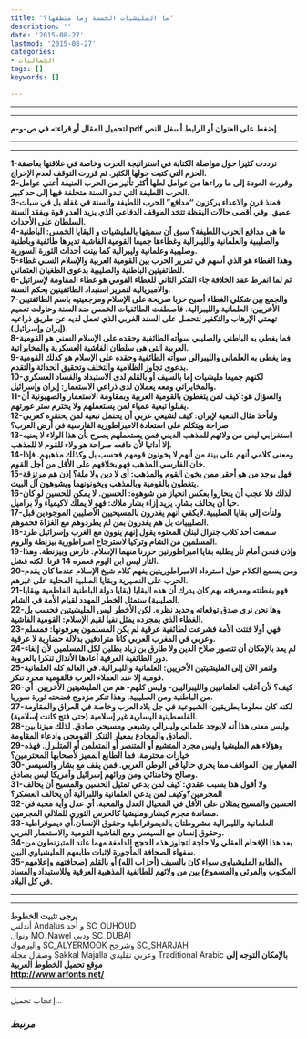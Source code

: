 ```yaml
---
title: "ما المليشيات الخمسة وما منطقها؟"
description: ''
date: '2015-08-27'
lastmod: '2015-08-27'
categories:
- الجماليات
tags: []
keywords: []

---
```

---

---

**لتحميل المقال أو قراءته في ص-و-م pdf إضغط على العنوان أو الرابط أسفل النص**

---



---

**1-ترددت كثيرا حول مواصلة الكتابة في استراتيجة الحرب وخاصة في علاقتها بعاصفة الحزم التي كتبت حولها الكثير. ثم قررت التوقف لعدم الإحراج.  
2-وقررت العودة إلى ما وراءها من عوامل لعلها أكثر تأثير من الحرب العنيفة أعني عوامل الحرب اللطيفة التي تبدو السنة متخلفة فيها إلى حد كبير.  
3-فمنذ قرن والاعداء يركزون “مدافع” الحرب اللطيفة والسنة في غفلة بل في سبات عميق. وفي أقصى حالات اليقظة تتخد الموقف الدفاعي الذي يزيد العدو قوة ويفقد السنة السلطان على الأحداث.  
4-ما هي مدافع الحرب اللطيفة؟ سبق أن سميتها بالمليشيات و البقايا الخمس: الباطنية والصليبية والعلمانية والليبرالية وغطاءها جميعا القومية الفاشية تديرها طائفية وباطنية وصليبية وعلمانية وليبرالية كما بينت أحداث الثورة السورية.  
5-وهذا الغطاء هو الذي أسهم في تمرير الحرب بين القومية العربية والإسلام السني غطاء للطائفيتين الباطنية والصليبية بدعوى الطغيان العثماني.  
6-ثم لما انفرط عقد الخلافة جاء التنكر الثاني للغطاء القومي هو غطاء المقاومة لإسرائيل والامبريالية لتمرير استبداد الطائفيتين بحكم السنة.  
7-والجمع بين شكلي الغطاء أصبح حربا صريحة على الإسلام ومرجعيتيه باسم الطائفتيين الأخريين: العلمانية والليبرالية. فاصطفت الطائفيات الخمس ضد السنة وحاولت تعميم تهمتي الإرهاب والتكفير لتحصل على السند الغربي الذي تعمل لديه عن طريق ذراعيه (إيران وإسرائيل).  
8-فما يغطي به الباطني والصليبي سوأته الطائفية وحقده على الإسلام السني هو القومية العربية التي هي سلطان الفاشية العسكرية والمخابراتية.  
9-وما يغطي به العلماني والليبرالي سوأته الطائفية وحقده على الإسلام هو كذلك القومية بدعوى تجاوز الظلامية والتخلف وتحقيق الحداثة والتقدم.  
10-لكنهم جميعا مليشيات إما بالسيف أو بالقلم لدى الاستبداد والفساد العسكري والمخابراتي ومعه يعملان لدى ذراعي الاستعمار: إيران وإسرائيل.  
11-والسؤال هو: كيف لمن يتغطون بالقومية العربية وبمقاومة الاستعمار والصهيونية أن يقبلوا تبعية عمياء لمن يستعملهم ولا يحترم ستر عورتهم.  
12-ولنأخذ مثال التبعية لإيران: كيف لشيعي عربي أن يحتمل تبعية لمن يحتقره كعربي صراحة ويتكلم على استعادة الامبراطورية الفارسية في أرض العرب؟  
13-استغرابي ليس من ولائهم للمذهب الديني فمن يستعملهم يصرح بأن هذا الولاء لا يعنيه إلا أداتيا لأن دافعه صراحة هو ولاء للقوم لا للمذهب.  
14-ومعنى كلامي أنهم على بينة من أنهم لا يخونون قومهم فحسب بل وكذلك مذهبهم. فإذا خان الفارسي المذهب فهو بخلافهم على الأقل من أجل القوم.  
15-فهل يوجد من هو أحقر ممن يخون القوم والمذهب: أي لا دين ولا ملة؟ إذن هم مرتزقة يتغطون بالقومية وبالمذهب ويخونونهما ويشوهون آل البيت.  
16-لذلك فلا عجب أن ينحازوا بعكس انحياز من شوهوه: الحسين. لا يمكن للحسين لو كان حيا أن يحالف بشار. يزيد إزاء بشار ملاك: فهو لا يملك لاكيمياء ولا براميل.  
17-ولنأت إلى بقايا الصليبية.لايكفي أنهم يغدرون بالمسيحيين الأصليين الموجودين قبل الصليبيات بل هم يغدرون بمن لم يطردوهم مع الغزاة فحموهم.  
18-سمعت أحد كلاب جنرال لبنان المعتوه يقول إنهم ينوون مع الغرب وإسرائيل طرد المسلمين من الشام وتركيا لاسترجاع امبراطورية بيزنطة والروم.  
19-وإذن فنحن أمام ثأر يطلبه بقايا امبراطورتين حررنا منهما الإسلام: فارس وبيزنطة. وهذا الثأر ليس ابن اليوم فعمره 14 قرنا. لكنه فشل.  
20-ومن يسمع الكلام حول استرداد الامبراطوريتين يفهم كلام شيخ الإسلام عندما كان يقدم الحرب على النصيرية وبقايا الصلبية المحلية على غيرهم.  
21-فهو بفطنته ومعرفته بهم كان يدرك أن هذه البقايا (بقايا دولة الباطنية الفاطمية وبقايا الصليبية) ستمثل الخطر المهدد لقيام الأمة في الشام.  
22-وها نحن نرى صدق توقعاته وحديد نظره. لكن الأخطر ليس المليشيتين فحسب بل الغطاء الذي بمجرده يمثل نفيا لقيم الإسلام: القومية الفاشية.  
23-فهي أولا فتتت الأمة فشرعت لطائفية عرقية لم يكن المسلمون يعرفونها: فمسلم وعربي في المغرب العربي كانا مترادفين بدلالة حضارية لا عرقية.  
24-لم يعد بالإمكان أن تتصور صلاح الدين ولا طارق بن زياد بطلين لكل المسلمين لأن إلغاء دور الطائفية العرقية أعادها الأنذال تنكرا بالعروبة.  
25-ولنمر الآن إلى المليشيتين الأخريين: العلمانية والليبرالية. في العالم كله العلمانية قومية إلا عند العملاء العرب فالقومية مجرد تنكر.  
26-كيف؟ لأن أغلب العلمانيين والليبراليين- وليس كلهم- هم من المليشيتين الأخريين: أي من الباطنية ومن الصليبية. وهذا تنكر مزدوج فضحته ثورة سوريا.  
27-لكنه كان معلوما بطريقين: الشيوعية في جل بلاد العرب وخاصة في العراق والمقاومة الفلسطينية اليسارية غير إسلامية (حتى فتح كانت إسلامية).  
28-وليس معنى هذا أنه لايوجد علماني وليبرالي وشيعي ومسيحي صادق. لذلك ميزنا بين الصادق والمخادع بمعيار التنكر القومجي وادعاء المقاومة.  
29-وهؤلاء هم المليشيا وليس مجرد المتشيع أو المتنصر أو المتعلمن أو المتلبرل. فهذه خيارات محترمة. فما الطابع المميز لأصحابها المحترمين؟  
30-المعيار بين: المواقف مما يجري حاليا في الوطن العربي. فمن يقف مع بشار والسيسي وصالح وخامنائي ومن ورائهم إسرائيل وأمريكا ليس بصادق.  
31-ولا أقول هذا بسبب عقدي: كيف لمن يدعي تمثيل الحسين والمسيح أن يحالف المجرمين؟وكيف لمن يدعي العلمانية واللبرالية أن يحالف العسكر؟  
32-الحسين والمسيح يمثلان على الأقل في المخيال العدل والمحبة. أي عدل وأية محبة في مساندة مجرم كبشار ومليشيا كالحرس الثوري للملالي المجرمين.  
33-العلمانية والليبرالية مشروطتان بالديموقراطية وحقوق الإنسان.أي ديموقراطية وحقوق إنسان مع السيسي ومع الفاشية القومية والاستعمار الغربي.  
34-بعد هذا الإفحام العقلي ولا حاجة لتجاوز هذه الحجج الدامغة مهما عاند المتبزنطون من سفهاء الصحافة المأجورة لإثبات طابعهم المليشياوي البين.  
35-والطابع المليشياوي سواء كان بالسيف (أحزاب الله) أو بالقلم (صحافتهم وإعلامهم المكتوب والمرئي والمسموع) بين من ولائهم للطائفية المذهبية العرقية وللاستبداد والفساد في كل البلاد.**

---

---

**يرجى تثبيت الخطوط**   
 أندلس Andalus  و أحد SC\_OUHOUD  
 ونوال MO\_Nawel  ودبي SC\_DUBAI   
 واليرموك SC\_ALYERMOOK  وشرجح SC\_SHARJAH   
 وصقال مجلة Sakkal Majalla وعربي تقليدي Traditional Arabic  **بالإمكان التوجه إلى موقع تحميل الخطوط العربية  
 http://www.arfonts.net/**

---

إعجاب تحميل...

### *مرتبط*